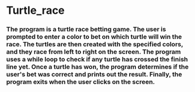 # Turtle_race
### The program is a turtle race betting game. The user is prompted to enter a color to bet on which turtle will win the race. The turtles are then created with the specified colors, and they race from left to right on the screen. The program uses a while loop to check if any turtle has crossed the finish line yet. Once a turtle has won, the program determines if the user's bet was correct and prints out the result. Finally, the program exits when the user clicks on the screen.
